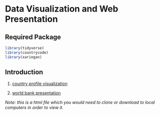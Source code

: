 # Data Visualization and Web Presentation


## Required Package 

```r
library(tidyverse)
library(countrycode)
library(xaringan)
```

## Introduction

1. [country profile visualization](country-profile.md)

1. [world bank presentation](world_bank.html)

*Note: this is a html file which you would need to clone or download to local computers in order to view it.*
